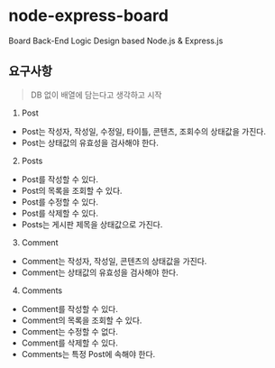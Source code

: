 # node-express-board

Board Back-End Logic Design based Node.js &amp; Express.js

## 요구사항

> DB 없이 배열에 담는다고 생각하고 시작

1. Post

- Post는 작성자, 작성일, 수정일, 타이틀, 콘텐츠, 조회수의 상태값을 가진다.
- Post는 상태값의 유효성을 검사해야 한다.

2. Posts

- Post를 작성할 수 있다.
- Post의 목록을 조회할 수 있다.
- Post를 수정할 수 있다.
- Post를 삭제할 수 있다.
- Posts는 게시판 제목을 상태값으로 가진다.

3. Comment

- Comment는 작성자, 작성일, 콘텐츠의 상태값을 가진다.
- Comment는 상태값의 유효성을 검사해야 한다.

4. Comments

- Comment를 작성할 수 있다.
- Comment의 목록을 조회할 수 있다.
- Comment는 수정할 수 없다.
- Comment를 삭제할 수 있다.
- Comments는 특정 Post에 속해야 한다.
